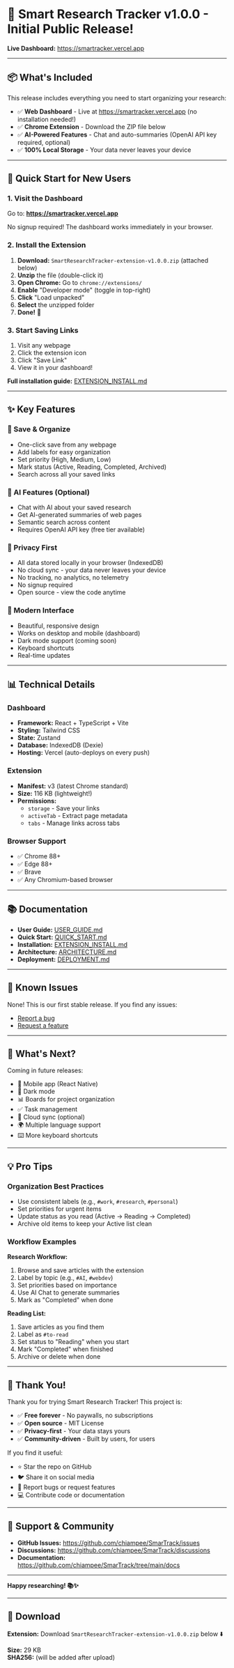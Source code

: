 # 🎉 Smart Research Tracker v1.0.0 - Initial Public Release!

**Live Dashboard:** https://smartracker.vercel.app

---

## 📦 What's Included

This release includes everything you need to start organizing your research:

- ✅ **Web Dashboard** - Live at https://smartracker.vercel.app (no installation needed!)
- ✅ **Chrome Extension** - Download the ZIP file below
- ✅ **AI-Powered Features** - Chat and auto-summaries (OpenAI API key required, optional)
- ✅ **100% Local Storage** - Your data never leaves your device

---

## 🚀 Quick Start for New Users

### 1. Visit the Dashboard
Go to: **https://smartracker.vercel.app**

No signup required! The dashboard works immediately in your browser.

### 2. Install the Extension
1. **Download:** `SmartResearchTracker-extension-v1.0.0.zip` (attached below)
2. **Unzip** the file (double-click it)
3. **Open Chrome:** Go to `chrome://extensions/`
4. **Enable** "Developer mode" (toggle in top-right)
5. **Click** "Load unpacked"
6. **Select** the unzipped folder
7. **Done!** 🎉

### 3. Start Saving Links
1. Visit any webpage
2. Click the extension icon
3. Click "Save Link"
4. View it in your dashboard!

**Full installation guide:** [EXTENSION_INSTALL.md](./EXTENSION_INSTALL.md)

---

## ✨ Key Features

### 🔖 Save & Organize
- One-click save from any webpage
- Add labels for easy organization
- Set priority (High, Medium, Low)
- Mark status (Active, Reading, Completed, Archived)
- Search across all your saved links

### 🤖 AI Features (Optional)
- Chat with AI about your saved research
- Get AI-generated summaries of web pages
- Semantic search across content
- Requires OpenAI API key (free tier available)

### 💾 Privacy First
- All data stored locally in your browser (IndexedDB)
- No cloud sync - your data never leaves your device
- No tracking, no analytics, no telemetry
- No signup required
- Open source - view the code anytime

### 🎨 Modern Interface
- Beautiful, responsive design
- Works on desktop and mobile (dashboard)
- Dark mode support (coming soon)
- Keyboard shortcuts
- Real-time updates

---

## 📊 Technical Details

### Dashboard
- **Framework:** React + TypeScript + Vite
- **Styling:** Tailwind CSS
- **State:** Zustand
- **Database:** IndexedDB (Dexie)
- **Hosting:** Vercel (auto-deploys on every push)

### Extension
- **Manifest:** v3 (latest Chrome standard)
- **Size:** 116 KB (lightweight!)
- **Permissions:** 
  - `storage` - Save your links
  - `activeTab` - Extract page metadata
  - `tabs` - Manage links across tabs

### Browser Support
- ✅ Chrome 88+
- ✅ Edge 88+
- ✅ Brave
- ✅ Any Chromium-based browser

---

## 📚 Documentation

- **User Guide:** [USER_GUIDE.md](./USER_GUIDE.md)
- **Quick Start:** [QUICK_START.md](./QUICK_START.md)
- **Installation:** [EXTENSION_INSTALL.md](./EXTENSION_INSTALL.md)
- **Architecture:** [ARCHITECTURE.md](./ARCHITECTURE.md)
- **Deployment:** [DEPLOYMENT.md](./DEPLOYMENT.md)

---

## 🐛 Known Issues

None! This is our first stable release. If you find any issues:
- [Report a bug](https://github.com/chiampee/SmarTrack/issues/new?labels=bug)
- [Request a feature](https://github.com/chiampee/SmarTrack/issues/new?labels=enhancement)

---

## 🔮 What's Next?

Coming in future releases:
- 📱 Mobile app (React Native)
- 🌙 Dark mode
- 📊 Boards for project organization
- ✅ Task management
- 🔄 Cloud sync (optional)
- 🌍 Multiple language support
- ⌨️ More keyboard shortcuts

---

## 💡 Pro Tips

### Organization Best Practices
- Use consistent labels (e.g., `#work`, `#research`, `#personal`)
- Set priorities for urgent items
- Update status as you read (Active → Reading → Completed)
- Archive old items to keep your Active list clean

### Workflow Examples

**Research Workflow:**
1. Browse and save articles with the extension
2. Label by topic (e.g., `#AI`, `#webdev`)
3. Set priorities based on importance
4. Use AI Chat to generate summaries
5. Mark as "Completed" when done

**Reading List:**
1. Save articles as you find them
2. Label as `#to-read`
3. Set status to "Reading" when you start
4. Mark "Completed" when finished
5. Archive or delete when done

---

## 🙏 Thank You!

Thank you for trying Smart Research Tracker! This project is:
- ✅ **Free forever** - No paywalls, no subscriptions
- ✅ **Open source** - MIT License
- ✅ **Privacy-first** - Your data stays yours
- ✅ **Community-driven** - Built by users, for users

If you find it useful:
- ⭐ Star the repo on GitHub
- 🐦 Share it on social media
- 🐛 Report bugs or request features
- 💻 Contribute code or documentation

---

## 📧 Support & Community

- **GitHub Issues:** https://github.com/chiampee/SmarTrack/issues
- **Discussions:** https://github.com/chiampee/SmarTrack/discussions
- **Documentation:** https://github.com/chiampee/SmarTrack/tree/main/docs

---

**Happy researching! 📚✨**

---

## 📎 Download

**Extension:** Download `SmartResearchTracker-extension-v1.0.0.zip` below ⬇️

**Size:** 29 KB  
**SHA256:** (will be added after upload)


